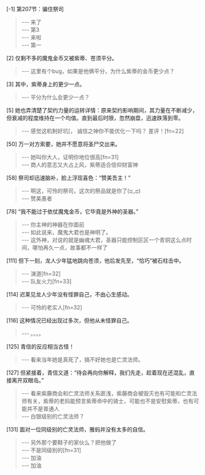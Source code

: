 
[-1] 第207节：骗住祭司
>--- 来了<br>
>--- 第3<br>
>--- 来啦<br>
>--- 第一<br>

[2] 仅剩不多的魔鬼金币又被紫蒂、苍须平分。
>--- 这里有个bug，如果是他俩平分，为什么紫蒂的金币更少点？<br>

[3] 其中，紫蒂身上的更少一点。
>--- 平分为什么会更少一点？<br>

[5] 她也弄清楚了契约力量的运转详情：原来契约影响期间，其力量在不断减少，但衰减的程度维持在一个均值。直到最后时限，忽然崩盘，迅速跌落到零。
>--- 感觉这机制好坑[，
诚信之神你不能优化一下吗？
差评！[fn=22]<br>

[50] 万一对方索要，她并不愿意将圣尸交出来。
>--- 她叫你大人，证明你地位很高[fn=31]<br>
>--- 商人的意志又大占上风，紫蒂适合信仰财富神<br>

[58] 祭司却迅速脑补，脸上浮现喜色：“赞美吾主！”
>--- 啊这，可怜的祭司，这次的祭品就是你了(ಥ_ಥ)<br>
>--- 赞美愚者<br>

[78] “我不能过于依仗魔鬼金币，它毕竟是外神的圣器。”
>--- 你主神的神器在你面前<br>
>--- 如此说来，魔鬼大君也是神明了。<br>
>--- 这外神，对说的就是幽魂大君，圣器只能控制区区一个青铜这么点时间，哪怕再久一点，故事都不一样了<br>

[111] 但下一刻，龙人少年猛地跳向苍须，他后发先至，“恰巧”被石柱击中。
>--- 演道[fn=32]<br>
>--- 队友火力[fn=33]<br>

[114] 迟莱见龙人少年没有怪罪自己，不由心生感动。
>--- 可怜的老实人[fn=32]<br>

[116] 这种情况已经出现过多次，但他从未怪罪自己。
>--- 。。。。<br>

[125] 青信的反应相当古怪！
>--- 看来当年她是真死了，搞不好她也是亡灵法师。<br>

[127] 但紧接着，青信又道：“待会再向你解释，我们先走，趁着现在还混乱，直接离开双眼岛。”
>--- 看来紫藤商会和亡灵法师关系匪浅，紫藤商会被毁灭也有可能和亡灵法师有关，紫蒂的老妈能预言紫蒂命中的骑士，可能也不是安慰紫蒂，也有可能并不是普通人<br>
>--- 白银级别的亡灵法师？<br>

[131] 面对一位同级别的亡灵法师，雅蚂并没有太多的自信。
>--- 另外那个要鞋子的家伙么？把他做了<br>
>--- 不是同级别的[fn=31]<br>
>--- 加油<br>
>--- 加油<br>
